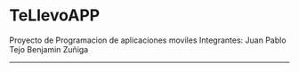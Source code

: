 # TeLlevoAPP
Proyecto de Programacion de aplicaciones moviles
Integrantes:
Juan Pablo Tejo
Benjamin Zuñiga
*******
